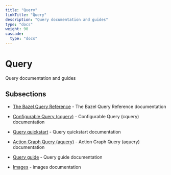 ```yaml
---
title: "Query"
linkTitle: "Query"
description: "Query documentation and guides"
type: "docs"
weight: 90
cascade:
  type: "docs"
---
```


# Query


Query documentation and guides





## Subsections


- [The Bazel Query Reference](language) - The Bazel Query Reference documentation

- [Configurable Query (cquery)](cquery) - Configurable Query (cquery) documentation

- [Query quickstart](quickstart) - Query quickstart documentation

- [Action Graph Query (aquery)](aquery) - Action Graph Query (aquery) documentation

- [Query guide](guide) - Query guide documentation

- [Images](images/) - images documentation

